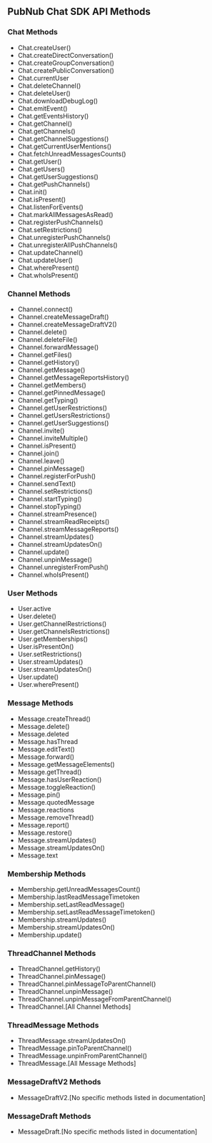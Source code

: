 ## PubNub Chat SDK API Methods

### Chat Methods
* Chat.createUser()
* Chat.createDirectConversation()
* Chat.createGroupConversation()
* Chat.createPublicConversation()
* Chat.currentUser
* Chat.deleteChannel()
* Chat.deleteUser()
* Chat.downloadDebugLog()
* Chat.emitEvent()
* Chat.getEventsHistory()
* Chat.getChannel()
* Chat.getChannels()
* Chat.getChannelSuggestions()
* Chat.getCurrentUserMentions()
* Chat.fetchUnreadMessagesCounts()
* Chat.getUser()
* Chat.getUsers()
* Chat.getUserSuggestions()
* Chat.getPushChannels()
* Chat.init()
* Chat.isPresent()
* Chat.listenForEvents()
* Chat.markAllMessagesAsRead()
* Chat.registerPushChannels()
* Chat.setRestrictions()
* Chat.unregisterPushChannels()
* Chat.unregisterAllPushChannels()
* Chat.updateChannel()
* Chat.updateUser()
* Chat.wherePresent()
* Chat.whoIsPresent()

### Channel Methods
* Channel.connect()
* Channel.createMessageDraft()
* Channel.createMessageDraftV2()
* Channel.delete()
* Channel.deleteFile()
* Channel.forwardMessage()
* Channel.getFiles()
* Channel.getHistory()
* Channel.getMessage()
* Channel.getMessageReportsHistory()
* Channel.getMembers()
* Channel.getPinnedMessage()
* Channel.getTyping()
* Channel.getUserRestrictions()
* Channel.getUsersRestrictions()
* Channel.getUserSuggestions()
* Channel.invite()
* Channel.inviteMultiple()
* Channel.isPresent()
* Channel.join()
* Channel.leave()
* Channel.pinMessage()
* Channel.registerForPush()
* Channel.sendText()
* Channel.setRestrictions()
* Channel.startTyping()
* Channel.stopTyping()
* Channel.streamPresence()
* Channel.streamReadReceipts()
* Channel.streamMessageReports()
* Channel.streamUpdates()
* Channel.streamUpdatesOn()
* Channel.update()
* Channel.unpinMessage()
* Channel.unregisterFromPush()
* Channel.whoIsPresent()

### User Methods
* User.active
* User.delete()
* User.getChannelRestrictions()
* User.getChannelsRestrictions()
* User.getMemberships()
* User.isPresentOn()
* User.setRestrictions()
* User.streamUpdates()
* User.streamUpdatesOn()
* User.update()
* User.wherePresent()

### Message Methods
* Message.createThread()
* Message.delete()
* Message.deleted
* Message.hasThread
* Message.editText()
* Message.forward()
* Message.getMessageElements()
* Message.getThread()
* Message.hasUserReaction()
* Message.toggleReaction()
* Message.pin()
* Message.quotedMessage
* Message.reactions
* Message.removeThread()
* Message.report()
* Message.restore()
* Message.streamUpdates()
* Message.streamUpdatesOn()
* Message.text

### Membership Methods
* Membership.getUnreadMessagesCount()
* Membership.lastReadMessageTimetoken
* Membership.setLastReadMessage()
* Membership.setLastReadMessageTimetoken()
* Membership.streamUpdates()
* Membership.streamUpdatesOn()
* Membership.update()

### ThreadChannel Methods
* ThreadChannel.getHistory()
* ThreadChannel.pinMessage()
* ThreadChannel.pinMessageToParentChannel()
* ThreadChannel.unpinMessage()
* ThreadChannel.unpinMessageFromParentChannel()
* ThreadChannel.[All Channel Methods]

### ThreadMessage Methods
* ThreadMessage.streamUpdatesOn()
* ThreadMessage.pinToParentChannel()
* ThreadMessage.unpinFromParentChannel()
* ThreadMessage.[All Message Methods]

### MessageDraftV2 Methods
* MessageDraftV2.[No specific methods listed in documentation]

### MessageDraft Methods
* MessageDraft.[No specific methods listed in documentation]
